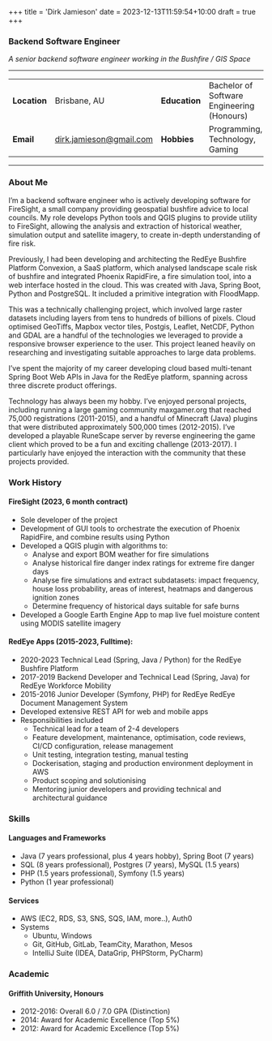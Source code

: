 +++
title = 'Dirk Jamieson'
date = 2023-12-13T11:59:54+10:00
draft = true
+++

### Backend Software Engineer
_A senior backend software engineer working in the Bushfire / GIS Space_

---

|  |  |  |  |
| ----------- | ------------ | ----------- | -----------|
| **Location** | Brisbane, AU | **Education** | Bachelor of Software Engineering (Honours) |
| **Email** | dirk.jamieson@gmail.com | **Hobbies** | Programming, Technology, Gaming |

---


### About Me
I’m a backend software engineer who is actively developing software for FireSight, a small company providing geospatial bushfire advice to local councils. My role develops Python tools and QGIS plugins to provide utility to FireSight, allowing the analysis and extraction of historical weather, simulation output and satellite imagery, to create in-depth understanding of fire risk.

Previously, I had been developing and architecting the RedEye Bushfire Platform Convexion, a SaaS platform, which analysed landscape scale risk of bushfire and integrated Phoenix RapidFire, a fire simulation tool, into a web interface hosted in the cloud. This was created with Java, Spring Boot, Python and PostgreSQL. It included a primitive integration with FloodMapp.

This was a technically challenging project, which involved large raster datasets including layers from tens to hundreds of billions of pixels. Cloud optimised GeoTiffs, Mapbox vector tiles, Postgis, Leaflet, NetCDF, Python and GDAL are a handful of the technologies we leveraged to provide a responsive browser experience to the user. This project leaned heavily on researching and investigating suitable approaches to large data problems.

I’ve spent the majority of my career developing cloud based multi-tenant Spring Boot Web APIs in Java for the RedEye platform, spanning across three discrete product offerings.

Technology has always been my hobby. I’ve enjoyed personal projects, including running a large gaming community maxgamer.org that reached 75,000 registrations (2011-2015), and a handful of Minecraft (Java) plugins that were distributed approximately 500,000 times (2012-2015). I’ve developed a playable RuneScape server by reverse engineering the game client which proved to be a fun and exciting challenge (2013-2017). I particularly have enjoyed the interaction with the community that these projects provided.


### Work History
#### FireSight (2023, 6 month contract)
* Sole developer of the project
* Development of GUI tools to orchestrate the execution of Phoenix RapidFire, and combine results using Python
* Developed a QGIS plugin with algorithms to:
  * Analyse and export BOM weather for fire simulations
  * Analyse historical fire danger index ratings for extreme fire danger days
  * Analyse fire simulations and extract subdatasets: impact frequency, house loss probability, areas of interest, heatmaps and dangerous ignition zones
  * Determine frequency of historical days suitable for safe burns
* Developed a Google Earth Engine App to map live fuel moisture content using MODIS satellite imagery

#### RedEye Apps (2015-2023, Fulltime):
* 2020-2023 Technical Lead (Spring, Java / Python) for the RedEye Bushfire Platform
* 2017-2019 Backend Developer and Technical Lead (Spring, Java) for RedEye Workforce Mobility
* 2015-2016 Junior Developer (Symfony, PHP) for RedEye RedEye Document Management System
* Developed extensive REST API for web and mobile apps
* Responsibilities included
  * Technical lead for a team of 2-4 developers
  * Feature development, maintenance, optimisation, code reviews, CI/CD configuration, release management
  * Unit testing, integration testing, manual testing
  * Dockerisation, staging and production environment deployment in AWS
  * Product scoping and solutionising
  * Mentoring junior developers and providing technical and architectural guidance

### Skills
#### Languages and Frameworks
* Java (7 years professional, plus 4 years hobby), Spring Boot (7 years)
* SQL (8 years professional), Postgres (7 years), MySQL (1.5 years)
* PHP (1.5 years professional), Symfony (1.5 years)
* Python (1 year professional)
#### Services
* AWS (EC2, RDS, S3, SNS, SQS, IAM, more..), Auth0
* Systems
  * Ubuntu, Windows
  * Git, GitHub, GitLab, TeamCity, Marathon, Mesos
  * IntelliJ Suite (IDEA, DataGrip, PHPStorm, PyCharm)

### Academic
#### Griffith University, Honours
* 2012-2016: Overall 6.0 / 7.0 GPA (Distinction)
* 2014: Award for Academic Excellence (Top 5%)
* 2012: Award for Academic Excellence (Top 5%)
